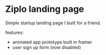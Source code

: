 # Ziplo landing page

Simple startup landing page I built for a friend.

features:
- animated app prototype built in framer
- user sign up form (now disabled)